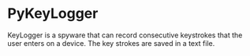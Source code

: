 # PyKeyLogger
KeyLogger is a spyware that can record consecutive keystrokes that the user enters on a device. The key strokes are saved in a text file.
